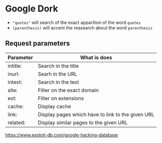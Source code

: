 # Google Dork

- `"quotes"` will search of the exact apparition of the word `quotes`
- `(parenthesis)` will accent the reasearch about the word `parenthesis`
## Request parameters
| Parameter | What is does                                      |
| --------- | ------------------------------------------------- |
| intitle:  | Search in the title                               |
| inurl:    | Searh in the URL                                  |
| intext:   | Search in the text                                |
| site:     | Filter on the exact domain                        |
| ext:      | Filter on extensions                              |
| cache:    | Display cache                                     |
| link:     | Display pages which have to link to the given URL |
| related:  | Display similar pages to the given URL            |

https://www.exploit-db.com/google-hacking-database